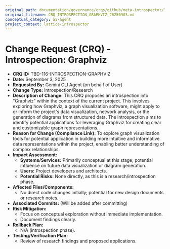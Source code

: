 ```yaml
---
original_path: documentation/governance/crqs/github/meta-introspector/lattice-introspector/docs/crq/CRQ_INTROSPECTION_GRAPHVIZ_20250903.md
original_filename: CRQ_INTROSPECTION_GRAPHVIZ_20250903.md
conceptual_category: ai-agent
project_context: lattice-introspector
---
```


# Change Request (CRQ) - Introspection: Graphviz

*   **CRQ ID:** TBD-116-INTROSPECTION-GRAPHVIZ
*   **Date:** September 3, 2025
*   **Requested By:** Gemini CLI Agent (on behalf of User)
*   **Change Type:** Introspection/Research
*   **Description of Change:**
    This CRQ proposes an introspection into "Graphviz" within the context of the current project. This involves exploring how Graphviz, a graph visualization software, might apply to or inform the project's data visualization, network analysis, or the generation of diagrams from structured data. The introspection aims to identify potential applications for leveraging Graphviz for creating clear and customizable graph representations.
*   **Reason for Change (Compliance Link):**
    To explore graph visualization tools for potential application in building more intuitive and informative data representations within the project, enabling better understanding of complex relationships.
*   **Impact Assessment:**
    *   **Systems/Services:** Primarily conceptual at this stage; potential influence on future data visualization or diagram generation.
    *   **Users:** Project developers and architects.
    *   **Potential Risks:** None directly, as this is a research/introspection phase.
*   **Affected Files/Components:**
    *   No direct code changes initially; potential for new design documents or research notes.
*   **Associated Commits:** (Will be added after committing)
*   **Risk Mitigation:**
    *   Focus on conceptual exploration without immediate implementation.
    *   Document findings clearly.
*   **Rollback Plan:**
    *   N/A (introspection phase).
*   **Testing/Verification Plan:**
    *   Review of research findings and proposed applications.
